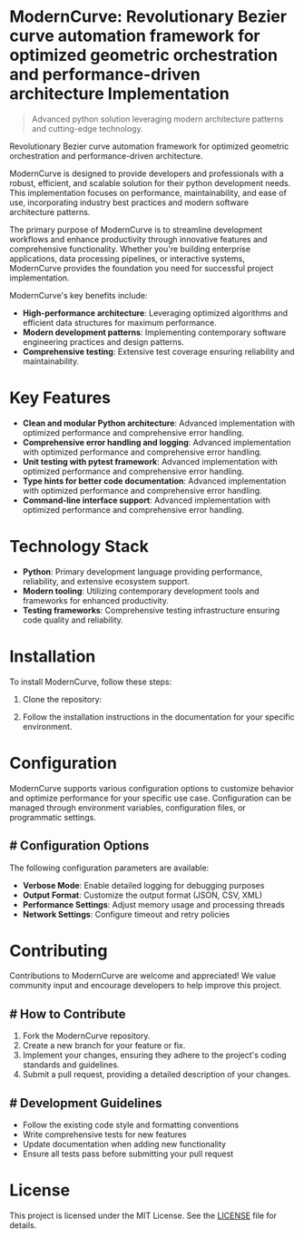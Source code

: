 <!-- fallback_ModernCurve_20250802213932_77410 -->

# ModernCurve: Revolutionary Bezier curve automation framework for optimized geometric orchestration and performance-driven architecture Implementation
> Advanced python solution leveraging modern architecture patterns and cutting-edge technology.

Revolutionary Bezier curve automation framework for optimized geometric orchestration and performance-driven architecture.

ModernCurve is designed to provide developers and professionals with a robust, efficient, and scalable solution for their python development needs. This implementation focuses on performance, maintainability, and ease of use, incorporating industry best practices and modern software architecture patterns.

The primary purpose of ModernCurve is to streamline development workflows and enhance productivity through innovative features and comprehensive functionality. Whether you're building enterprise applications, data processing pipelines, or interactive systems, ModernCurve provides the foundation you need for successful project implementation.

ModernCurve's key benefits include:

* **High-performance architecture**: Leveraging optimized algorithms and efficient data structures for maximum performance.
* **Modern development patterns**: Implementing contemporary software engineering practices and design patterns.
* **Comprehensive testing**: Extensive test coverage ensuring reliability and maintainability.

# Key Features

* **Clean and modular Python architecture**: Advanced implementation with optimized performance and comprehensive error handling.
* **Comprehensive error handling and logging**: Advanced implementation with optimized performance and comprehensive error handling.
* **Unit testing with pytest framework**: Advanced implementation with optimized performance and comprehensive error handling.
* **Type hints for better code documentation**: Advanced implementation with optimized performance and comprehensive error handling.
* **Command-line interface support**: Advanced implementation with optimized performance and comprehensive error handling.

# Technology Stack

* **Python**: Primary development language providing performance, reliability, and extensive ecosystem support.
* **Modern tooling**: Utilizing contemporary development tools and frameworks for enhanced productivity.
* **Testing frameworks**: Comprehensive testing infrastructure ensuring code quality and reliability.

# Installation

To install ModernCurve, follow these steps:

1. Clone the repository:


2. Follow the installation instructions in the documentation for your specific environment.

# Configuration

ModernCurve supports various configuration options to customize behavior and optimize performance for your specific use case. Configuration can be managed through environment variables, configuration files, or programmatic settings.

## # Configuration Options

The following configuration parameters are available:

* **Verbose Mode**: Enable detailed logging for debugging purposes
* **Output Format**: Customize the output format (JSON, CSV, XML)
* **Performance Settings**: Adjust memory usage and processing threads
* **Network Settings**: Configure timeout and retry policies

# Contributing

Contributions to ModernCurve are welcome and appreciated! We value community input and encourage developers to help improve this project.

## # How to Contribute

1. Fork the ModernCurve repository.
2. Create a new branch for your feature or fix.
3. Implement your changes, ensuring they adhere to the project's coding standards and guidelines.
4. Submit a pull request, providing a detailed description of your changes.

## # Development Guidelines

* Follow the existing code style and formatting conventions
* Write comprehensive tests for new features
* Update documentation when adding new functionality
* Ensure all tests pass before submitting your pull request

# License

This project is licensed under the MIT License. See the [LICENSE](https://github.com/ludo53/ModernCurve/blob/main/LICENSE) file for details.
